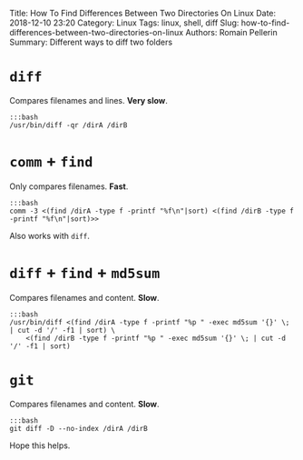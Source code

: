 Title: How To Find Differences Between Two Directories On Linux
Date: 2018-12-10 23:20
Category: Linux
Tags: linux, shell, diff
Slug: how-to-find-differences-between-two-directories-on-linux
Authors: Romain Pellerin
Summary: Different ways to diff two folders

# `diff`

Compares filenames and lines. **Very slow**.

    :::bash
    /usr/bin/diff -qr /dirA /dirB

# `comm` + `find`

Only compares filenames. **Fast**.

    :::bash
    comm -3 <(find /dirA -type f -printf "%f\n"|sort) <(find /dirB -type f -printf "%f\n"|sort)>>

Also works with `diff`.

# `diff` + `find` + `md5sum`

Compares filenames and content. **Slow**.

    :::bash
    /usr/bin/diff <(find /dirA -type f -printf "%p " -exec md5sum '{}' \; | cut -d '/' -f1 | sort) \
        <(find /dirB -type f -printf "%p " -exec md5sum '{}' \; | cut -d '/' -f1 | sort)

# `git`

Compares filenames and content. **Slow**.

    :::bash
    git diff -D --no-index /dirA /dirB


Hope this helps.
